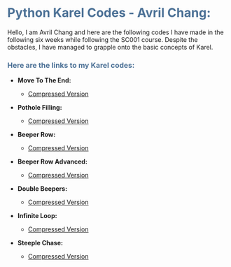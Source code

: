 # <span style="color:#4C7196">Python Karel Codes - Avril Chang:</span> 

Hello, I am Avril Chang and here are the following codes I have made in the following six weeks while following the SC001 course. Despite the obstacles, I have managed to grapple onto the basic concepts of Karel. 

### <span style="color:#4C7196">Here are the links to my Karel codes:</span>

- **Move To The End:**
  - [Compressed Version](https://github.com/argentum1113/Python/files/11252354/MoveToTheEnd.py)

- **Pothole Filling:**
  - [Compressed Version](https://github.com/argentum1113/Python/files/11252373/PotholeFilling.py)

- **Beeper Row:**
  - [Compressed Version](https://github.com/argentum1113/Python/files/11252380/BeeperRow.py)

- **Beeper Row Advanced:**
  - [Compressed Version](https://github.com/argentum1113/Python/files/11252384/BeeperRowAdv.py)

- **Double Beepers:**
  - [Compressed Version](https://github.com/argentum1113/Python/files/11252386/DoubleBeepers.py)

- **Infinite Loop:**
  - [Compressed Version](https://github.com/argentum1113/Python/files/11252390/InfiniteLoop.py)

- **Steeple Chase:**
  - [Compressed Version](https://github.com/argentum1113/Python/files/11252393/Steeplechase.py)
